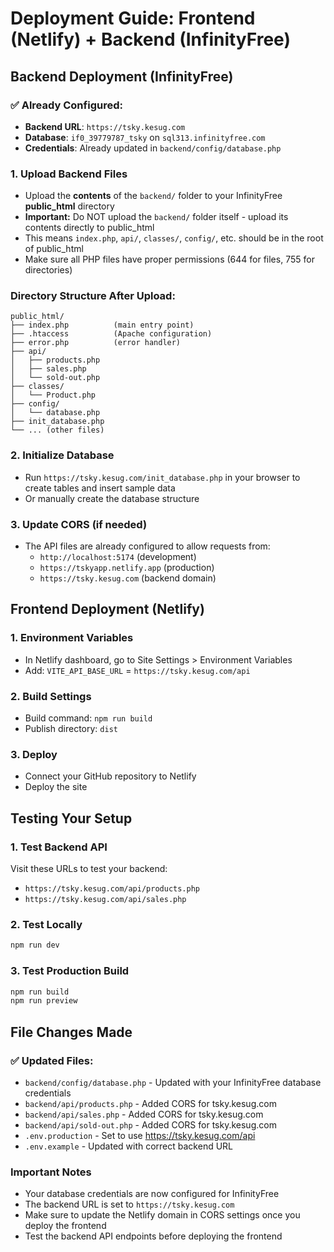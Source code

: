 # Deployment Guide: Frontend (Netlify) + Backend (InfinityFree)

## Backend Deployment (InfinityFree)

### ✅ Already Configured:
- **Backend URL**: `https://tsky.kesug.com`
- **Database**: `if0_39779787_tsky` on `sql313.infinityfree.com`
- **Credentials**: Already updated in `backend/config/database.php`

### 1. Upload Backend Files
- Upload the **contents** of the `backend/` folder to your InfinityFree **public_html** directory
- **Important:** Do NOT upload the `backend/` folder itself - upload its contents directly to public_html
- This means `index.php`, `api/`, `classes/`, `config/`, etc. should be in the root of public_html
- Make sure all PHP files have proper permissions (644 for files, 755 for directories)

### Directory Structure After Upload:
```
public_html/
├── index.php          (main entry point)
├── .htaccess          (Apache configuration)
├── error.php          (error handler)
├── api/
│   ├── products.php
│   ├── sales.php
│   └── sold-out.php
├── classes/
│   └── Product.php
├── config/
│   └── database.php
├── init_database.php
└── ... (other files)
```

### 2. Initialize Database
- Run `https://tsky.kesug.com/init_database.php` in your browser to create tables and insert sample data
- Or manually create the database structure

### 3. Update CORS (if needed)
- The API files are already configured to allow requests from:
  - `http://localhost:5174` (development)
  - `https://tskyapp.netlify.app` (production)
  - `https://tsky.kesug.com` (backend domain)

## Frontend Deployment (Netlify)

### 1. Environment Variables
- In Netlify dashboard, go to Site Settings > Environment Variables
- Add: `VITE_API_BASE_URL` = `https://tsky.kesug.com/api`

### 2. Build Settings
- Build command: `npm run build`
- Publish directory: `dist`

### 3. Deploy
- Connect your GitHub repository to Netlify
- Deploy the site

## Testing Your Setup

### 1. Test Backend API
Visit these URLs to test your backend:
- `https://tsky.kesug.com/api/products.php`
- `https://tsky.kesug.com/api/sales.php`

### 2. Test Locally
```bash
npm run dev
```

### 3. Test Production Build
```bash
npm run build
npm run preview
```

## File Changes Made

### ✅ Updated Files:
- `backend/config/database.php` - Updated with your InfinityFree database credentials
- `backend/api/products.php` - Added CORS for tsky.kesug.com
- `backend/api/sales.php` - Added CORS for tsky.kesug.com
- `backend/api/sold-out.php` - Added CORS for tsky.kesug.com
- `.env.production` - Set to use https://tsky.kesug.com/api
- `.env.example` - Updated with correct backend URL

### Important Notes

- Your database credentials are now configured for InfinityFree
- The backend URL is set to `https://tsky.kesug.com`
- Make sure to update the Netlify domain in CORS settings once you deploy the frontend
- Test the backend API endpoints before deploying the frontend
